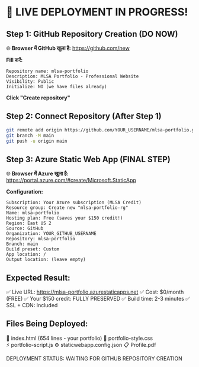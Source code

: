 # 🚀 LIVE DEPLOYMENT IN PROGRESS!

## Step 1: GitHub Repository Creation (DO NOW)
🌐 **Browser में GitHub खुला है:** https://github.com/new

**Fill करें:**
```
Repository name: mlsa-portfolio
Description: MLSA Portfolio - Professional Website  
Visibility: Public
Initialize: NO (we have files already)
```

**Click "Create repository"**

## Step 2: Connect Repository (After Step 1)
```bash
git remote add origin https://github.com/YOUR_USERNAME/mlsa-portfolio.git
git branch -M main
git push -u origin main
```

## Step 3: Azure Static Web App (FINAL STEP)
🌐 **Browser में Azure खुला है:** https://portal.azure.com/#create/Microsoft.StaticApp

**Configuration:**
```
Subscription: Your Azure subscription (MLSA Credit)
Resource group: Create new "mlsa-portfolio-rg"
Name: mlsa-portfolio
Hosting plan: Free (saves your $150 credit!)
Region: East US 2
Source: GitHub
Organization: YOUR_GITHUB_USERNAME  
Repository: mlsa-portfolio
Branch: main
Build preset: Custom
App location: /
Output location: (leave empty)
```

## Expected Result:
✅ Live URL: https://mlsa-portfolio.azurestaticapps.net
✅ Cost: $0/month (FREE)
✅ Your $150 credit: FULLY PRESERVED
✅ Build time: 2-3 minutes
✅ SSL + CDN: Included

## Files Being Deployed:
📄 index.html (654 lines - your portfolio)
🎨 portfolio-style.css  
⚡ portfolio-script.js
⚙️ staticwebapp.config.json
📋 Profile.pdf

DEPLOYMENT STATUS: WAITING FOR GITHUB REPOSITORY CREATION